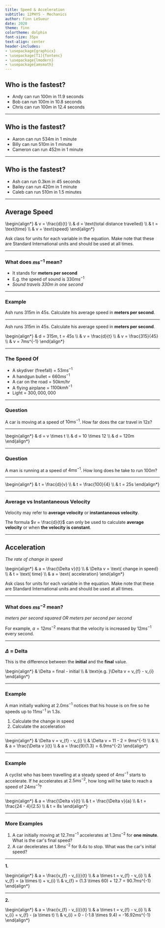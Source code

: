 ```yaml
---
title: Speed & Acceleration
subtitle: 12PHYS - Mechanics
author: Finn LeSueur
date: 2020
theme: finn
colortheme: dolphin
font-size: 35px
text-align: center
header-includes:
- \usepackage{graphicx}
- \usepackage[T1]{fontenc}
- \usepackage{lmodern}
- \usepackage{amsmath}
---
```


## Who is the fastest?

- Andy can run 100m in 11.9 seconds
- Bob can run 100m in 10.8 seconds
- Chris can run 100m in 12.4 seconds

---

## Who is the fastest?

- Aaron can run 534m in 1 minute
- Billy can run 510m in 1 minute
- Cameron can run 452m in 1 minute

---

## Who is the fastest?

- Ash can run 0.3km in 45 seconds
- Bailey can run 420m in 1 minute
- Caleb can run 510m in 1.5 minutes

---

## Average Speed

\begin{align*}
    & v = \frac{d}{t} \\\\
    & d = \text{total distance travelled} \\\\
    & t = \text{time} \\\\
    & v = \text{speed}
\end{align*}

<aside class="notes">
    Ask class for units for each variable in the equation.
    Make note that these are Standard International units and should be used at all times.
</aside>

---

### What does $ms^{-1}$ mean?

- It stands for __meters per second__
- E.g. the speed of sound is $330ms^{-1}$
- _Sound travels $330m$ in one second_

---

### Example

Ash runs 315m in 45s. Calculate his average speed in __meters per second__.

---

Ash runs 315m in 45s. Calculate his average speed in __meters per second__.

\begin{align*}
    & d = 315m, t = 45s \\\\
    & v = \frac{d}{t} \\\\
    & v = \frac{315}{45} \\\\
    & v = 7ms^{-1}
\end{align*}

---

### The Speed Of

- A skydiver (freefall) = $53ms^{-1}$
- A handgun bullet = $660ms^{-1}$
- A car on the road = $50km/hr$
- A flying airplane = $1100kmh^{-1}$
- Light = $300,000,000$

---

### Question

A car is moving at a speed of $10ms^{-1}$. How far does the car travel in $12s$?

---

\begin{align*}
    & d = v \times t \\\\
    & d = 10 \times 12 \\\\
    & d = 120m
\end{align*}

---

### Question

A man is running at a speed of $4ms^{-1}$. How long does he take to run $100m$?

---

\begin{align*}
    & t = \frac{d}{v} \\\\
    & t = \frac{100}{4} \\\\
    & t = 25s
\end{align*}

---

### Average vs Instantaneous Velocity

Velocity may refer to __average velocity__ or __instantaneous velocity__.

The formula $v = \frac{d}{t}$ can only be used to calculate __average velocity__ or when __the velocity is constant__.

---

## Acceleration

_The rate of change in speed_

\begin{align*}
    & a = \frac{\Delta v}{t} \\\\
    & \Delta v = \text{ change in speed} \\\\
    & t = \text{ time} \\\\
    & a = \text{ acceleration}
\end{align*}

<aside class="notes">
    Ask class for units for each variable in the equation.
    Make note that these are Standard International units and should be used at all times.
</aside>

---

### What does $ms^{-2}$ mean?

_meters per second squared OR meters per second per second_

For example, $a=12ms^{-2}$ means that the velocity is increased by $12ms^{-1}$ every second.

---

### $\Delta$ = Delta

This is the difference between the __initial__ and the __final__ value.

\begin{align*}
    & \Delta = final - initial \\\\
    & \text{e.g. }\Delta v = v_{f} - v_{i}
\end{align*}

---

### Example

A man initially walking at $2.0ms^{-1}$ notices that his house is on fire so he speeds up to $11ms^{-1}$ in $1.3s$.

1. Calculate the change in speed
2. Calculate the acceleration

---

\begin{align*}
    & \Delta v = v_{f} - v_{i} \\\\
    & \Delta v = 11 - 2 = 9ms^{-1} \\\\
    & \\\\
    & a = \frac{\Delta v }{t} \\\\
    & a = \frac{9}{1.3} = 6.9ms^{-2}
\end{align*}

---

### Example

A cyclist who has been travelling at a steady speed of $4ms^{-1}$ starts to accelerate. If he accelerates at $2.5ms^{-2}$, how long will he take to reach a speed of $24ms^{-1}$?

---

\begin{align*}
    & a = \frac{\Delta v}{t} \\\\
    & t = \frac{\Delta v}{a} \\\\
    & t = \frac{24 - 4}{2.5} \\\\
    & t = 8s
\end{align*}

---

### More Examples

1. A car initially moving at $12.7ms^{-1}$ accelerates at $1.3ms^{-2}$ for __one minute__. What is the car's final speed?
2. A car decelerates at $1.8ms^{-2}$ for $9.4s$ to stop. What was the car's initial speed?

---

__1.__

\begin{align*}
    & a = \frac{v_{f} - v_{i}}{t} \\\\
    & a \times t = v_{f} - v_{i} \\\\
    & v_{f} = (a \times t) + v_{i} \\\\
    & v_{f} = (1.3 \times 60) + 12.7 = 90.7ms^{-1}
\end{align*}

---

__2.__

\begin{align*}
    & a = \frac{v_{f} - v_{i}}{t} \\\\
    & a \times t = v_{f} - v_{i} \\\\
    & v_{i} = v_{f} - (a \times t) \\\\
    & v_{i} = 0 - (-1.8 \times 9.4) = -16.92ms^{-1}
\end{align*}
